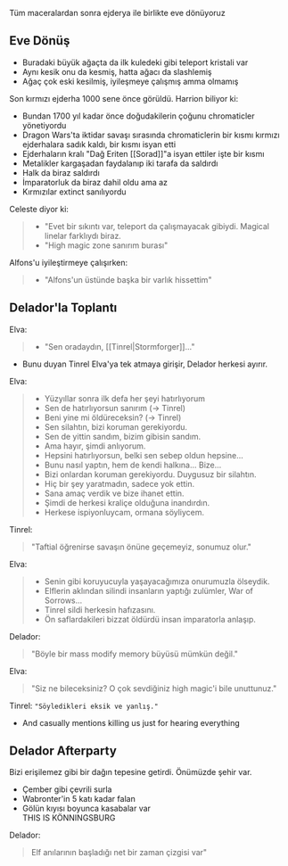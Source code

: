 Tüm maceralardan sonra ejderya ile birlikte eve dönüyoruz  
  
## Eve Dönüş  
* Buradaki büyük ağaçta da ilk kuledeki gibi teleport kristali var  
* Aynı kesik onu da kesmiş, hatta ağacı da slashlemiş  
* Ağaç çok eski kesilmiş, iyileşmeye çalışmış amma olmamış  
  
Son kırmızı ejderha 1000 sene önce görüldü. Harrion biliyor ki:  
- Bundan 1700 yıl kadar önce doğudakilerin çoğunu chromaticler yönetiyordu  
- Dragon Wars'ta iktidar savaşı sırasında chromaticlerin bir kısmı kırmızı ejderhalara sadık kaldı, bir kısmı isyan etti  
- Ejderhaların kralı "Dağ Eriten [[Sorad]]"a isyan ettiler işte bir kısmı  
- Metalikler kargaşadan faydalanıp iki tarafa da saldırdı  
- Halk da biraz saldırdı  
- İmparatorluk da biraz dahil oldu ama az  
- Kırmızılar extinct sanılıyordu  
  
Celeste diyor ki:  
> - "Evet bir sıkıntı var, teleport da çalışmayacak gibiydi. Magical linelar farklıydı biraz.  
> - "High magic zone sanırım burası"  
	  
Alfons'u iyileştirmeye çalışırken:  
> - "Alfons'un üstünde başka bir varlık hissettim"  
  
## Delador'la Toplantı  
Elva:   
> - "Sen oradaydın, [[Tinrel|Stormforger]]..."  
  
* Bunu duyan Tinrel Elva'ya tek atmaya girişir, Delador herkesi ayırır.  
  
Elva:  
> - Yüzyıllar sonra ilk defa her şeyi hatırlıyorum  
> - Sen de hatırlıyorsun sanırım (-> Tinrel)  
> - Beni yine mi öldüreceksin? (-> Tinrel)  
> - Sen silahtın, bizi koruman gerekiyordu.  
> - Sen de yittin sandım, bizim gibisin sandım.  
> - Ama hayır, şimdi anlıyorum.  
> - Hepsini hatırlıyorsun, belki sen sebep oldun hepsine...  
> - Bunu nasıl yaptın, hem de kendi halkına... Bize...  
> - Bizi onlardan koruman gerekiyordu. Duygusuz bir silahtın.  
> - Hiç bir şey yaratmadın, sadece yok ettin.  
> - Sana amaç verdik ve bize ihanet ettin.  
> - Şimdi de herkesi kraliçe olduğuna inandırdın.  
> - Herkese ispiyonluycam, ormana söyliycem.  
  
Tinrel:  
> "Taftial öğrenirse savaşın önüne geçemeyiz, sonumuz olur."  
  
Elva:  
> - Senin gibi koruyucuyla yaşayacağımıza onurumuzla ölseydik.  
> - Elflerin aklından silindi insanların yaptığı zulümler, War of Sorrows...  
> - Tinrel sildi herkesin hafızasını.  
> - Ön saflardakileri bizzat öldürdü insan imparatorla anlaşıp.  
  
Delador:  
> "Böyle bir mass modify memory büyüsü mümkün değil."  
  
Elva:   
> "Siz ne bileceksiniz? O çok sevdiğiniz high magic'i bile unuttunuz."  
  
Tinrel: `"Söyledikleri eksik ve yanlış."`  
- And casually mentions killing us just for hearing everything  
  
## Delador Afterparty  
Bizi erişilemez gibi bir dağın tepesine getirdi. Önümüzde şehir var.  
- Çember gibi çevrili surla  
- Wabronter'in 5 katı kadar falan  
- Gölün kıyısı boyunca kasabalar var  
THIS IS KÖNNINGSBURG  
  
Delador:  
> Elf anılarının başladığı net bir zaman çizgisi var"
